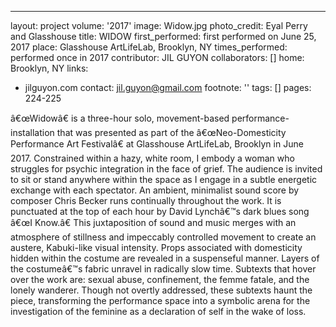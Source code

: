 ---
layout: project
volume: '2017'
image: Widow.jpg
photo_credit: Eyal Perry and Glasshouse
title: WIDOW
first_performed: first performed on June 25, 2017
place: Glasshouse ArtLifeLab, Brooklyn, NY
times_performed: performed once in 2017
contributor: JIL GUYON
collaborators: []
home: Brooklyn, NY
links:
- jilguyon.com
contact: jil.guyon@gmail.com
footnote: ''
tags: []
pages: 224-225



â€œWidowâ€ is a three-hour solo, movement-based performance-installation that was presented as part of the â€œNeo-Domesticity Performance Art Festivalâ€ at Glasshouse ArtLifeLab, Brooklyn in June 2017. Constrained within a hazy, white room, I embody a woman who struggles for psychic integration in the face of grief. The audience is invited to sit or stand anywhere within the space as I engage in a subtle energetic exchange with each spectator. An ambient, minimalist sound score by composer Chris Becker runs continually throughout the work. It is punctuated at the top of each hour by David Lynchâ€™s dark blues song â€œI Know.â€ This juxtaposition of sound and music merges with an atmosphere of stillness and impeccably controlled movement to create an austere, Kabuki-like visual intensity. Props associated with domesticity hidden within the costume are revealed in a suspenseful manner. Layers of the costumeâ€™s fabric unravel in radically slow time. Subtexts that hover over the work are: sexual abuse, confinement, the femme fatale, and the lonely wanderer. Though not overtly addressed, these subtexts haunt the piece, transforming the performance space into a symbolic arena for the investigation of the feminine as a declaration of self in the wake of loss.

